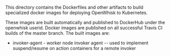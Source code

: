<!--
#
# Licensed to the Apache Software Foundation (ASF) under one or more
# contributor license agreements.  See the NOTICE file distributed with
# this work for additional information regarding copyright ownership.
# The ASF licenses this file to You under the Apache License, Version 2.0
# (the "License"); you may not use this file except in compliance with
# the License.  You may obtain a copy of the License at
#
#     http://www.apache.org/licenses/LICENSE-2.0
#
# Unless required by applicable law or agreed to in writing, software
# distributed under the License is distributed on an "AS IS" BASIS,
# WITHOUT WARRANTIES OR CONDITIONS OF ANY KIND, either express or implied.
# See the License for the specific language governing permissions and
# limitations under the License.
#
-->

This directory contains the Dockerfiles and other artifacts to
build specialized docker images for deploying OpenWhisk to Kubernetes.

These images are built automatically and published
to DockerHub under the openwhisk userid.  Docker images are
published on all successful Travis CI builds of the master branch.
The built images are:
  * invoker-agent - worker node invoker agent -- used to implement
    suspend/resume on action containers for a remote invoker
